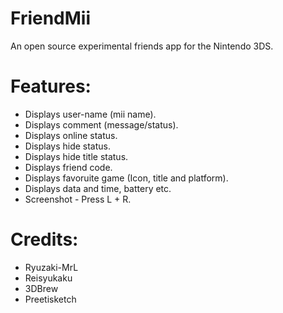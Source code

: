 # FriendMii
An open source experimental friends app for the Nintendo 3DS.

# Features:
- Displays user-name (mii name).
- Displays comment (message/status).
- Displays online status.
- Displays hide status.
- Displays hide title status.
- Displays friend code.
- Displays favoruite game (Icon, title and platform).
- Displays data and time, battery etc.
- Screenshot - Press L + R.

# Credits:
- Ryuzaki-MrL
- Reisyukaku
- 3DBrew
- Preetisketch
